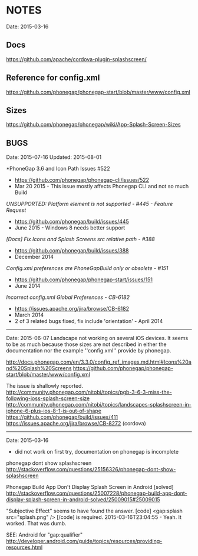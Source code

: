 # NOTES #
Date: 2015-03-16

## Docs ##

https://github.com/apache/cordova-plugin-splashscreen/

## Reference for config.xml ##

https://github.com/phonegap/phonegap-start/blob/master/www/config.xml

## Sizes ##

https://github.com/phonegap/phonegap/wiki/App-Splash-Screen-Sizes

## BUGS ##
Date: 2015-07-16
Updated: 2015-08-01

*PhoneGap 3.6 and Icon Path Issues #522
* https://github.com/phonegap/phonegap-cli/issues/522
* Mar 20 2015 - This issue mostly affects Phonegap CLI and not so much Build 

*UNSUPPORTED: Platform element is not supported - #445 - Feature Request*
* https://github.com/phonegap/build/issues/445
* June 2015 - Windows 8 needs better support

*[Docs] Fix Icons and Splash Screens src relative path - #388*
* https://github.com/phonegap/build/issues/388
* December 2014

*Config.xml preferences are PhoneGapBuild only or obsolete - #151*
* https://github.com/phonegap/phonegap-start/issues/151
* June 2014

*Incorrect config.xml Global Preferences - CB-6182*
* https://issues.apache.org/jira/browse/CB-6182
* March 2014
* 2 of 3 related bugs fixed, fix include 'orientation' - April 2014

----
Date: 2015-06-07
Landscape not working on several iOS devices. It seems to be as much because those sizes are not described in either the documentation nor the example ''config.xml'' provide by phonegap.

http://docs.phonegap.com/en/3.3.0/config_ref_images.md.html#Icons%20and%20Splash%20Screens
https://github.com/phonegap/phonegap-start/blob/master/www/config.xml

The issue is shallowly reported.
http://community.phonegap.com/nitobi/topics/pgb-3-6-3-miss-the-following-ioss-splash-screen-size
http://community.phonegap.com/nitobi/topics/landscapes-splashscreen-in-iphone-6-plus-ios-8-1-is-out-of-shape
https://github.com/phonegap/build/issues/411
https://issues.apache.org/jira/browse/CB-8272 (cordova)

----
Date: 2015-03-16
* did not work on first try, documentation on phonegap is incomplete

phonegap dont show splashscreen
http://stackoverflow.com/questions/25156326/phonegap-dont-show-splashscreen

Phonegap Build App Don't Display Splash Screen in Android [solved]
http://stackoverflow.com/questions/25007228/phonegap-build-app-dont-display-splash-screen-in-android-solved/25009015#25009015

"Subjective Effect" seems to have found the answer.
[code]
<gap:splash src="splash.png" />
[/code]
is required. 2015-03-16T23:04:55 - Yeah. It worked. That was dumb.


SEE: Android for "gap:qualifier"
http://developer.android.com/guide/topics/resources/providing-resources.html
